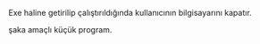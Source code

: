 Exe haline getirilip çalıştırıldığında kullanıcının bilgisayarını kapatır.

şaka amaçlı küçük program.
